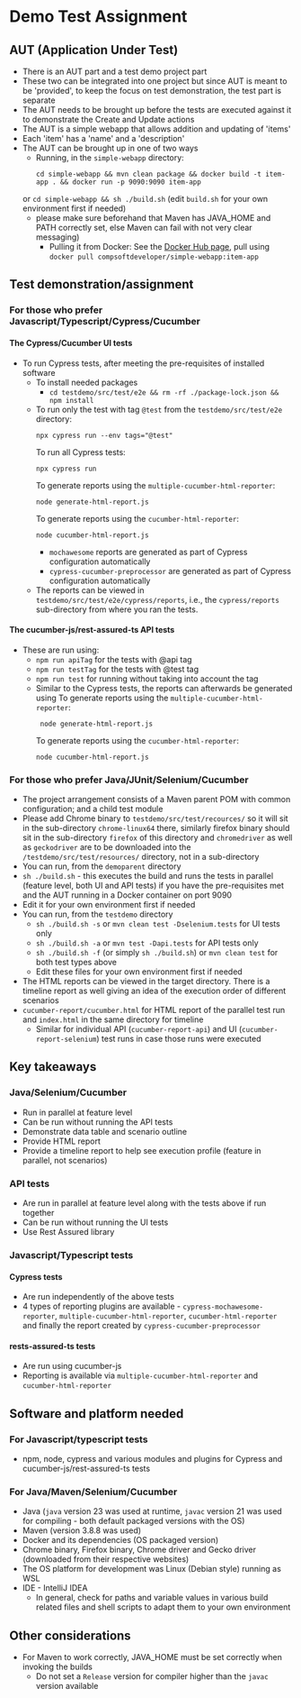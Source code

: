 # Demo Test Assignment

## AUT (Application Under Test)

* There is an AUT part and a test demo project part
* These two can be integrated into one project but since AUT is meant to be 'provided', to keep the focus on test
  demonstration, the test part is separate
* The AUT needs to be brought up before the tests are executed against it to demonstrate the Create and Update actions
* The AUT is a simple webapp that allows addition and updating of 'items'
* Each 'item' has a 'name' and a 'description'
* The AUT can be brought up in one of two ways
  * Running, in the `simple-webapp` directory:
    ```
    cd simple-webapp && mvn clean package && docker build -t item-app . && docker run -p 9090:9090 item-app
    ``` 
  or
  `cd simple-webapp && sh ./build.sh` (edit `build.sh` for your own environment first if needed)
  * please make sure beforehand that Maven has JAVA_HOME and PATH correctly set, else Maven can fail with not very
    clear
    messaging)
    * Pulling it from Docker: See the [Docker Hub page](https://hub.docker.com/r/compsoftdeveloper/simple-webapp),
      pull using `docker pull compsoftdeveloper/simple-webapp:item-app`

## Test demonstration/assignment

### For those who prefer Javascript/Typescript/Cypress/Cucumber

#### The Cypress/Cucumber UI tests

* To run Cypress tests, after meeting the pre-requisites of installed software
  * To install needed packages
    * `cd testdemo/src/test/e2e && rm -rf ./package-lock.json && npm install`
  * To run only the test with tag `@test` from the `testdemo/src/test/e2e` directory:
    ```
    npx cypress run --env tags="@test"  
    ```
    To run all Cypress tests:
    ```
    npx cypress run
    ```
    To generate reports using the `multiple-cucumber-html-reporter`:
    ```
    node generate-html-report.js 
    ```
    To generate reports using the `cucumber-html-reporter`:
    ```
    node cucumber-html-report.js
    ```
    * `mochawesome` reports are generated as part of Cypress configuration automatically
    * `cypress-cucumber-preprocessor` are generated as part of Cypress configuration automatically
  * The reports can be viewed in `testdemo/src/test/e2e/cypress/reports`, i.e., the `cypress/reports` sub-directory
    from where you ran the tests.

#### The cucumber-js/rest-assured-ts API tests

* These are run using:
  * `npm run apiTag` for the tests with @api tag
  * `npm run testTag` for the tests with @test tag
  * `npm run test` for running without taking into account the tag
  * Similar to the Cypress tests, the reports can afterwards be generated using
    To generate reports using the `multiple-cucumber-html-reporter`:
      ```
       node generate-html-report.js
      ```
    To generate reports using the `cucumber-html-reporter`:
      ```
      node cucumber-html-report.js
      ```

### For those who prefer Java/JUnit/Selenium/Cucumber

* The project arrangement consists of a Maven parent POM with common configuration; and a child test module
* Please add Chrome binary to `testdemo/src/test/recources/` so it will sit in the sub-directory `chrome-linux64` there,
  similarly firefox binary should sit in the sub-directory `firefox` of this directory and `chromedriver` as well as
  `geckodriver` are to be downloaded into the `/testdemo/src/test/resources/` directory, not in a sub-directory
* You can run, from the `demoparent` directory
* `sh ./build.sh` - this executes the build and runs the tests in parallel (feature level, both UI and API tests) if you
  have the pre-requisites met and the AUT running in a Docker container on port 9090
* Edit it for your own environment first if needed
* You can run, from the `testdemo` directory
  * `sh ./build.sh -s` or `mvn clean test -Dselenium.tests` for UI tests only
  * `sh ./build.sh -a` or `mvn test -Dapi.tests` for API tests only
  * `sh ./build.sh -f` (or simply `sh ./build.sh`) or `mvn clean test` for both test types above
  * Edit these files for your own environment first if needed
* The HTML reports can be viewed in the target directory. There is a timeline report as well giving an idea of the
  execution order of different scenarios
* `cucumber-report/cucumber.html` for HTML report of the parallel test run and `index.html` in the same directory for
  timeline
  * Similar for individual API (`cucumber-report-api`) and UI (`cucumber-report-selenium`) test runs in case those
    runs were executed

## Key takeaways

### Java/Selenium/Cucumber

* Run in parallel at feature level
* Can be run without running the API tests
* Demonstrate data table and scenario outline
* Provide HTML report
* Provide a timeline report to help see execution profile (feature in parallel, not scenarios)

### API tests

* Are run in parallel at feature level along with the tests above if run together
* Can be run without running the UI tests
* Use Rest Assured library

### Javascript/Typescript tests

#### Cypress tests

* Are run independently of the above tests
* 4 types of reporting plugins are available - `cypress-mochawesome-reporter`, `multiple-cucumber-html-reporter`,
  `cucumber-html-reporter` and finally the report created by `cypress-cucumber-preprocessor`

#### rests-assured-ts tests

* Are run using cucumber-js
* Reporting is available via `multiple-cucumber-html-reporter` and `cucumber-html-reporter`

## Software and platform needed

### For Javascript/typescript tests
* npm, node, cypress and various modules and plugins for Cypress and cucumber-js/rest-assured-ts tests

### For Java/Maven/Selenium/Cucumber

* Java (`java` version 23 was used at runtime, `javac` version 21 was used for compiling - both default packaged
  versions with the OS)
* Maven (version 3.8.8 was used)
* Docker and its dependencies (OS packaged version)
* Chrome binary, Firefox binary, Chrome driver and Gecko driver (downloaded from their respective websites)
* The OS platform for development was Linux (Debian style) running as WSL
* IDE - IntelliJ IDEA
  * In general, check for paths and variable values in various build related files and shell scripts to adapt them to
    your own environment

## Other considerations

* For Maven to work correctly, JAVA_HOME must be set correctly when invoking the builds
  * Do not set a `Release` version for compiler higher than the `javac` version available 


